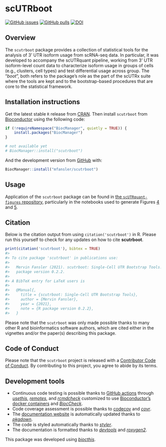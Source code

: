 
<!-- README.md is generated from README.Rmd. Please edit that file -->

# scUTRboot

<!-- badges: start -->

[![GitHub
issues](https://img.shields.io/github/issues/mfansler/scutrboot)](https://github.com/mfansler/scutrboot/issues)
[![GitHub
pulls](https://img.shields.io/github/issues-pr/mfansler/scutrboot)](https://github.com/mfansler/scutrboot/pulls)
[![DOI](https://zenodo.org/badge/DOI/10.5281/zenodo.8057843.svg)](https://doi.org/10.5281/zenodo.8057843)

<!-- badges: end -->

## Overview

The `scutrboot` package provides a collection of statistical tools for
the analysis of 3’ UTR isoform usage from scRNA-seq data. In particular,
it was developed to accompany the scUTRquant pipeline, working from 3’
UTR isoform-level count data to characterize isoform usage in groups of
cells (e.g., clusters, cell types) and test differential usage across
group. The “*boot*”, both refers to the package’s role as the part of
the scUTRx suite where the tools are kept and to the bootstrap-based
procedures that are core to the statistical framework.

## Installation instructions

Get the latest stable `R` release from
[CRAN](http://cran.r-project.org/). Then install `scutrboot` from
[Bioconductor](http://bioconductor.org/) using the following code:

``` r
if (!requireNamespace("BiocManager", quietly = TRUE)) {
    install.packages("BiocManager")
}

# not available yet
# BiocManager::install("scutrboot")
```

And the development version from
[GitHub](https://github.com/mfansler/scutrboot) with:

``` r
BiocManager::install("mfansler/scutrboot")
```

## Usage

Application of the `scutrboot` package can be found in [the
`scUTRquant-figures`
repository](https://github.com/Mayrlab/scUTRquant-figures), particularly
in the notebooks used to generate Figures
[4](https://github.com/Mayrlab/scUTRquant-figures/tree/main/figures/figure4)
and
[5](https://github.com/Mayrlab/scUTRquant-figures/tree/main/figures/figure5).

## Citation

Below is the citation output from using `citation('scutrboot')` in R.
Please run this yourself to check for any updates on how to cite
**scutrboot**.

``` r
print(citation('scutrboot'), bibtex = TRUE)
#> 
#> To cite package 'scutrboot' in publications use:
#> 
#>   Mervin Fansler (2021). scutrboot: Single-Cell UTR Bootstrap Tools. R
#>   package version 0.2.2.
#> 
#> A BibTeX entry for LaTeX users is
#> 
#>   @Manual{,
#>     title = {scutrboot: Single-Cell UTR Bootstrap Tools},
#>     author = {Mervin Fansler},
#>     year = {2021},
#>     note = {R package version 0.2.2},
#>   }
```

Please note that the `scutrboot` was only made possible thanks to many
other R and bioinformatics software authors, which are cited either in
the vignettes and/or the paper(s) describing this package.

## Code of Conduct

Please note that the `scutrboot` project is released with a [Contributor
Code of Conduct](http://bioconductor.org/about/code-of-conduct/). By
contributing to this project, you agree to abide by its terms.

## Development tools

-   Continuous code testing is possible thanks to [GitHub
    actions](https://www.tidyverse.org/blog/2020/04/usethis-1-6-0/)
    through *[usethis](https://CRAN.R-project.org/package=usethis)*,
    *[remotes](https://CRAN.R-project.org/package=remotes)*, and
    *[rcmdcheck](https://CRAN.R-project.org/package=rcmdcheck)*
    customized to use [Bioconductor’s docker
    containers](https://www.bioconductor.org/help/docker/) and
    *[BiocCheck](https://bioconductor.org/packages/3.14/BiocCheck)*.
-   Code coverage assessment is possible thanks to
    [codecov](https://codecov.io/gh) and
    *[covr](https://CRAN.R-project.org/package=covr)*.
-   The [documentation website](http://mfansler.github.io/scutrboot) is
    automatically updated thanks to
    *[pkgdown](https://CRAN.R-project.org/package=pkgdown)*.
-   The code is styled automatically thanks to
    *[styler](https://CRAN.R-project.org/package=styler)*.
-   The documentation is formatted thanks to
    *[devtools](https://CRAN.R-project.org/package=devtools)* and
    *[roxygen2](https://CRAN.R-project.org/package=roxygen2)*.

This package was developed using
*[biocthis](https://bioconductor.org/packages/3.14/biocthis)*.
